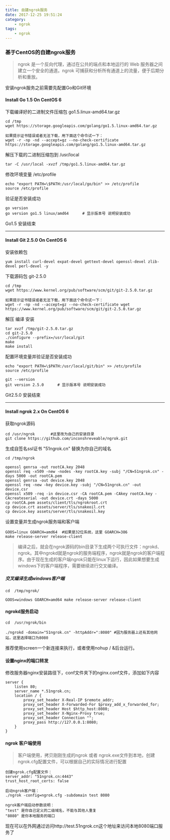 ```yaml
---
title: 自建ngrok服务
date: 2017-12-25 19:51:24
category: 
    - ngrok
tags:
    - ngrok
---
```

### 基于CentOS的自建ngrok服务

> ngrok 是一个反向代理，通过在公共的端点和本地运行的 Web 服务器之间建立一个安全的通道。ngrok 可捕获和分析所有通道上的流量，便于后期分析和重放。

安装ngrok服务之前需要先配置Go和Git环境

#### Install Go 1.5 On CentOS 6
下载编译好的二进制文件压缩包 go1.5.linux-amd64.tar.gz

```
cd /tmp
wget https://storage.googleapis.com/golang/go1.5.linux-amd64.tar.gz

如果提示证书错误或者无法下载，用下面这个命令试一下：
wget -r -np -nd --accept=gz --no-check-certificate https://storage.googleapis.com/golang/go1.5.linux-amd64.tar.gz
```

解压下载的二进制压缩包到  /usr/local

```
tar -C /usr/local -xvzf /tmp/go1.5.linux-amd64.tar.gz
```

修改环境变量 /etc/profile

```
echo "export PATH=\$PATH:/usr/local/go/bin" >> /etc/profile
source /etc/profile
```

验证是否安装成功

```
go version
go version go1.5 linux/amd64      # 显示版本号 说明安装成功
```

Go1.5 安装结束

---

#### Install Git 2.5.0 On CentOS 6

安装依赖包

```
yum install curl-devel expat-devel gettext-devel openssl-devel zlib-devel perl-devel -y
```

下载源码包 git-2.5.0

```
cd /tmp
wget https://www.kernel.org/pub/software/scm/git/git-2.5.0.tar.gz

如果提示证书错误或者无法下载，用下面这个命令试一下：
wget -r -np -nd --accept=gz --no-check-certificate wget https://www.kernel.org/pub/software/scm/git/git-2.5.0.tar.gz
```
解压 编译 安装
```
tar xvzf /tmp/git-2.5.0.tar.gz
cd git-2.5.0
./configure --prefix=/usr/local/git
make
make install
```
配置环境变量并验证是否安装成功
```
echo "export PATH=\$PATH:/usr/local/git/bin" >> /etc/profile
source /etc/profile

git --version
git version 2.5.0      # 显示版本号 说明安装成功
```

Git2.5.0 安装结束

---

#### Install ngrok 2.x On CentOS 6

获取ngrok源码
```
cd /usr/ngrok       #这里改为自己的安装目录
git clone https://github.com/inconshreveable/ngrok.git
```

生成自签名ssl证书 "51ngrok.cn" 替换为你自己的域名

```
cd /tmp/ngrok

openssl genrsa -out rootCA.key 2048
openssl req -x509 -new -nodes -key rootCA.key -subj "/CN=51ngrok.cn" -days 5000 -out rootCA.pem
openssl genrsa -out device.key 2048
openssl req -new -key device.key -subj "/CN=51ngrok.cn" -out device.csr
openssl x509 -req -in device.csr -CA rootCA.pem -CAkey rootCA.key -CAcreateserial -out device.crt -days 5000
cp rootCA.pem assets/client/tls/ngrokroot.crt
cp device.crt assets/server/tls/snakeoil.crt
cp device.key assets/server/tls/snakeoil.key
```

设置变量并生成ngrok服务端和客户端
```
GOOS=linux GOARCH=amd64  #如果是32位系统，这里 GOARCH=386
make release-server release-client 
```

> 编译之后，就会在ngrok源码的bin目录下生成两个可执行文件：ngrokd、ngrok。其中ngrokd就是ngrok的服务端程序，ngrok就是ngrok的客户端程序。由于现在生成的客户端ngrok只能在linux下运行，因此如果想要生成windows下的客户端程序，需要继续进行交叉编译。

##### 交叉编译生成windows客户端

```
cd  /tmp/ngrok/

GOOS=windows GOARCH=amd64 make release-server release-client
```

#### ngrokd服务启动

```
cd  /usr/ngrok/bin

./ngrokd -domain="51ngrok.cn" -httpAddr=":8080" #因为服务器上还有其他网站，这里选择端口为8080
```
推荐使用screen一个新连接来执行，或者使用nohup / &后台运行。

#### 设置nginx的端口转发
修改服务器nginx安装路径下，conf文件夹下的nginx.conf文件，添加如下内容

```
server {
    listen 80;
    server_name *.51ngrok.cn;
    location / {
        proxy_set_header X-Real-IP $remote_addr;
        proxy_set_header X-Forwarded-For $proxy_add_x_forwarded_for;
        proxy_set_header Host $http_host:8080;
        proxy_set_header X-Nginx-Proxy true;
        proxy_set_header Connection "";
        proxy_pass http://127.0.0.1:8080;
    }
}
```

#### ngrok 客户端使用

> 客户端使用，拷贝刚刚生成的ngrok 或者 ngrok.exe文件到本地，创建ngrok.cfg配置文件，可以根据自己的实际情况进行配置

```
创建ngrok.cfg配置文件：
server_addr: "51ngrok.cn:4443"
trust_host_root_certs: false

启动ngrok客户端：
./ngrok -config=ngrok.cfg -subdomain test 8080

ngrok客户端启动参数说明：
"test" 是你自己定义的二级域名，不能与其他人重复
"8080" 是你本地服务的端口
```

现在可以在外网通过访问http://test.51ngrok.cn这个地址来访问本地8080端口服务了